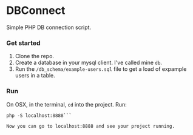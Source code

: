 # DBConnect

Simple PHP DB connection script.

### Get started

1. Clone the repo.
2. Create a database in your mysql client. I've called mine `db`.
3. Run the `/db_schema/example-users.sql` file to get a load of expample users in a table.

### Run

On OSX, in the terminal, `cd` into the project.
Run:
```shell
php -S localhost:8888```

Now you can go to localhost:8888 and see your project running.
